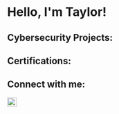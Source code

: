 <h1>Hello, I'm Taylor! 

<h2>Cybersecurity Projects:</h2>

<h2>Certifications:</h2>

<h2>Connect with me:</h2>

[<img align="left" alt="Taylor-Murray | LinkedIn" width="22px" src="https://cdn.jsdelivr.net/npm/simple-icons@v3/icons/linkedin.svg" />][linkedin]

[linkedin]: https://www.linkedin.com/in/taylor-murray-82a0a844/

<!--

Here are some ideas to get you started:

- 🔭 I’m currently working on ...
- 🌱 I’m currently learning ...
- 👯 I’m looking to collaborate on ...
- 🤔 I’m looking for help with ...
- 💬 Ask me about ...
- 📫 How to reach me: ...
- 😄 Pronouns: ...
- ⚡ Fun fact: ...
-->
